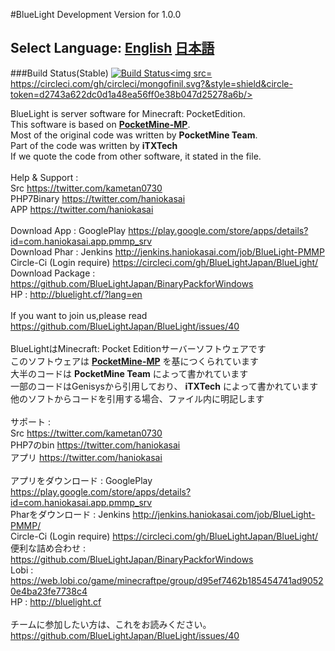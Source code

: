 ﻿#BlueLight Development Version for 1.0.0
## Select Language: [English](#ENG) [日本語](#JPN)

###Build Status(Stable) [![Build Status](http://jenkins.haniokasai.com/buildStatus/icon?job=BlueLight-PMMP)](http://jenkins.haniokasai.com/job/BlueLight-PMMP/ "Jenkins ")<a href="https://circleci.com/gh/BlueLightJapan/BlueLight/"><img src= https://circleci.com/gh/circleci/mongofinil.svg?&style=shield&circle-token=d2743a622dc0d1a48ea56ff0e38b047d25278a6b/></a>

<a name="ENG"></a>
BlueLight is server software for Minecraft: PocketEdition.<br>
This software is based on **[PocketMine-MP](https://github.com/PocketMine/PocketMine-MP)**.<br>
Most of the original code was written by **PocketMine Team**.<br>
Part of the code was written by **iTXTech**<br>
If we quote the code from other software, it stated in the file.<br>
<br>
Help & Support :<br>
Src https://twitter.com/kametan0730<br>
PHP7Binary https://twitter.com/haniokasai<br>
APP https://twitter.com/haniokasai<br>
<br>
Download App : GooglePlay https://play.google.com/store/apps/details?id=com.haniokasai.app.pmmp_srv</br>
Download Phar : Jenkins  http://jenkins.haniokasai.com/job/BlueLight-PMMP<br>
Circle-Ci (Login require) https://circleci.com/gh/BlueLightJapan/BlueLight/ <br>
Download Package : https://github.com/BlueLightJapan/BinaryPackforWindows<br>
HP : http://bluelight.cf/?lang=en<br>
<br>
If you want to join us,please read https://github.com/BlueLightJapan/BlueLight/issues/40
<br>
<br>
<a name="JPN"></a>
BlueLightはMinecraft: Pocket Editionサーバーソフトウェアです<br>
このソフトウェアは **[PocketMine-MP](http://github.com/PocketMine/PocketMine-MP)** を基につくられています<br>
大半のコードは **PocketMine Team** によって書かれています<br>
一部のコードはGenisysから引用しており、 **iTXTech** によって書かれています<br>
他のソフトからコードを引用する場合、ファイル内に明記します<br>
<br>
サポート :</br>
Src https://twitter.com/kametan0730</br>
PHP7のbin https://twitter.com/haniokasai<br>
アプリ https://twitter.com/haniokasai<br>
<br>
アプリをダウンロード : GooglePlay https://play.google.com/store/apps/details?id=com.haniokasai.app.pmmp_srv</br>
Pharをダウンロード : Jenkins http://jenkins.haniokasai.com/job/BlueLight-PMMP/<br>
Circle-Ci (Login require) https://circleci.com/gh/BlueLightJapan/BlueLight/<br>
便利な詰め合わせ : https://github.com/BlueLightJapan/BinaryPackforWindows<br>
Lobi : https://web.lobi.co/game/minecraftpe/group/d95ef7462b185454741ad90520e4ba23fe7738c4<br>
HP : http://bluelight.cf<br>
<br>
チームに参加したい方は、これをお読みください。https://github.com/BlueLightJapan/BlueLight/issues/40
<br>
<br>
